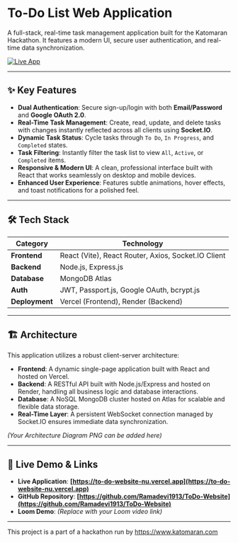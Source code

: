 # To-Do List Web Application

A full-stack, real-time task management application built for the Katomaran Hackathon. It features a modern UI, secure user authentication, and real-time data synchronization.

[![Live App](https://img.shields.io/badge/Live_Demo-Vercel-brightgreen?style=for-the-badge&logo=vercel)](https://to-do-website-nu.vercel.app/)

---

## ✨ Key Features

- **Dual Authentication**: Secure sign-up/login with both **Email/Password** and **Google OAuth 2.0**.
- **Real-Time Task Management**: Create, read, update, and delete tasks with changes instantly reflected across all clients using **Socket.IO**.
- **Dynamic Task Status**: Cycle tasks through `To Do`, `In Progress`, and `Completed` states.
- **Task Filtering**: Instantly filter the task list to view `All`, `Active`, or `Completed` items.
- **Responsive & Modern UI**: A clean, professional interface built with React that works seamlessly on desktop and mobile devices.
- **Enhanced User Experience**: Features subtle animations, hover effects, and toast notifications for a polished feel.

---

## 🛠️ Tech Stack

| Category      | Technology                                    |
| ------------- | --------------------------------------------- |
| **Frontend**  | React (Vite), React Router, Axios, Socket.IO Client |
| **Backend**   | Node.js, Express.js                           |
| **Database**  | MongoDB Atlas                                 |
| **Auth**      | JWT, Passport.js, Google OAuth, bcrypt.js     |
| **Deployment**| Vercel (Frontend), Render (Backend)           |

---

## 🏗️ Architecture

This application utilizes a robust client-server architecture:
- **Frontend**: A dynamic single-page application built with React and hosted on Vercel.
- **Backend**: A RESTful API built with Node.js/Express and hosted on Render, handling all business logic and database interactions.
- **Database**: A NoSQL MongoDB cluster hosted on Atlas for scalable and flexible data storage.
- **Real-Time Layer**: A persistent WebSocket connection managed by Socket.IO ensures immediate data synchronization.

*(Your Architecture Diagram PNG can be added here)*

---

## 🚀 Live Demo & Links

- **Live Application**: **[https://to-do-website-nu.vercel.app](https://to-do-website-nu.vercel.app)**
- **GitHub Repository**: **[https://github.com/Ramadevi1913/ToDo-Website](https://github.com/Ramadevi1913/ToDo-Website)**
- **Loom Demo**: *(Replace with your Loom video link)*

---

This project is a part of a hackathon run by https://www.katomaran.com
